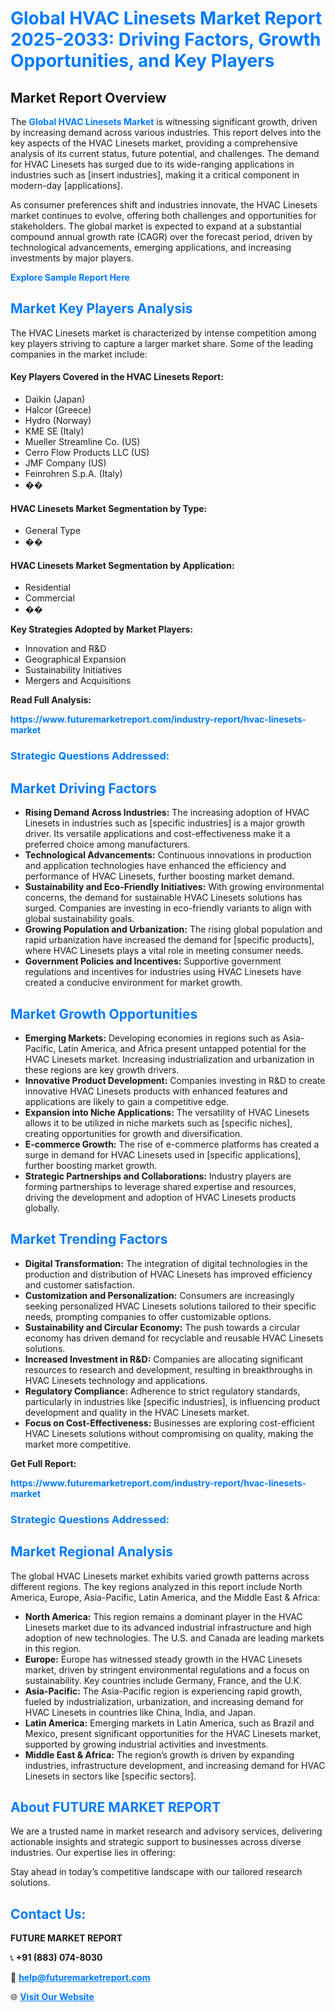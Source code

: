 <h1 style="color: #007BFF;">Global HVAC Linesets Market Report 2025-2033: Driving Factors, Growth Opportunities, and Key Players</h1>

<section id="overview">
<h2>Market Report Overview</h2>
<p>The <a href="https://www.futuremarketreport.com/industry-report/hvac-linesets-market" style="color: #007BFF; text-decoration: none;"><strong>Global HVAC Linesets Market</strong></a> is witnessing significant growth, driven by increasing demand across various industries. This report delves into the key aspects of the HVAC Linesets market, providing a comprehensive analysis of its current status, future potential, and challenges. The demand for HVAC Linesets has surged due to its wide-ranging applications in industries such as [insert industries], making it a critical component in modern-day [applications].</p>
<p>As consumer preferences shift and industries innovate, the HVAC Linesets market continues to evolve, offering both challenges and opportunities for stakeholders. The global market is expected to expand at a substantial compound annual growth rate (CAGR) over the forecast period, driven by technological advancements, emerging applications, and increasing investments by major players.</p>
</section>

<section id="overview">
<p><a href="https://www.futuremarketreport.com/request-sample/reportId=118032" style="color: #007BFF; text-decoration: none;"><strong>Explore Sample Report Here</strong></a></p>
</section>

<section id="key-players">
<h2 style="color: #007BFF;">Market Key Players Analysis</h2>
<p>The HVAC Linesets market is characterized by intense competition among key players striving to capture a larger market share. Some of the leading companies in the market include:</p>
<h4>Key Players Covered in the HVAC Linesets Report:</h4>
<ul><li>Daikin (Japan)</li><li>Halcor (Greece)</li><li>Hydro (Norway)</li><li>KME SE (Italy)</li><li>Mueller Streamline Co. (US)</li><li>Cerro Flow Products LLC (US)</li><li>JMF Company (US)</li><li>Feinrohren S.p.A. (Italy)</li><li>��</li></ul>
<h4>HVAC Linesets Market Segmentation by Type:</h4>
<ul><li>General Type</li><li>��</li></ul>

<h4>HVAC Linesets Market Segmentation by Application:</h4>
<ul><li>Residential</li><li>Commercial</li><li>��</li></ul>
<p><strong>Key Strategies Adopted by Market Players:</strong></p>
<ul>
<li>Innovation and R&D</li>
<li>Geographical Expansion</li>
<li>Sustainability Initiatives</li>
<li>Mergers and Acquisitions</li>
</ul>
</section>

<section>
<p><strong>Read Full Analysis: </strong></p><a href="https://www.futuremarketreport.com/industry-report/hvac-linesets-market" style="color: #007BFF; text-decoration: none;"><strong>https://www.futuremarketreport.com/industry-report/hvac-linesets-market</strong></a>
<h3 style="color: #007BFF;">Strategic Questions Addressed:</h3>
</section>

<section id="driving-factors">
<h2 style="color: #007BFF;">Market Driving Factors</h2>
<ul>
<li><strong>Rising Demand Across Industries:</strong> The increasing adoption of HVAC Linesets in industries such as [specific industries] is a major growth driver. Its versatile applications and cost-effectiveness make it a preferred choice among manufacturers.</li>
<li><strong>Technological Advancements:</strong> Continuous innovations in production and application technologies have enhanced the efficiency and performance of HVAC Linesets, further boosting market demand.</li>
<li><strong>Sustainability and Eco-Friendly Initiatives:</strong> With growing environmental concerns, the demand for sustainable HVAC Linesets solutions has surged. Companies are investing in eco-friendly variants to align with global sustainability goals.</li>
<li><strong>Growing Population and Urbanization:</strong> The rising global population and rapid urbanization have increased the demand for [specific products], where HVAC Linesets plays a vital role in meeting consumer needs.</li>
<li><strong>Government Policies and Incentives:</strong> Supportive government regulations and incentives for industries using HVAC Linesets have created a conducive environment for market growth.</li>
</ul>
</section>

<section id="growth-opportunities">
<h2 style="color: #007BFF;">Market Growth Opportunities</h2>
<ul>
<li><strong>Emerging Markets:</strong> Developing economies in regions such as Asia-Pacific, Latin America, and Africa present untapped potential for the HVAC Linesets market. Increasing industrialization and urbanization in these regions are key growth drivers.</li>
<li><strong>Innovative Product Development:</strong> Companies investing in R&D to create innovative HVAC Linesets products with enhanced features and applications are likely to gain a competitive edge.</li>
<li><strong>Expansion into Niche Applications:</strong> The versatility of HVAC Linesets allows it to be utilized in niche markets such as [specific niches], creating opportunities for growth and diversification.</li>
<li><strong>E-commerce Growth:</strong> The rise of e-commerce platforms has created a surge in demand for HVAC Linesets used in [specific applications], further boosting market growth.</li>
<li><strong>Strategic Partnerships and Collaborations:</strong> Industry players are forming partnerships to leverage shared expertise and resources, driving the development and adoption of HVAC Linesets products globally.</li>
</ul>
</section>

<section id="trending-factors">
<h2 style="color: #007BFF;">Market Trending Factors</h2>
<ul>
<li><strong>Digital Transformation:</strong> The integration of digital technologies in the production and distribution of HVAC Linesets has improved efficiency and customer satisfaction.</li>
<li><strong>Customization and Personalization:</strong> Consumers are increasingly seeking personalized HVAC Linesets solutions tailored to their specific needs, prompting companies to offer customizable options.</li>
<li><strong>Sustainability and Circular Economy:</strong> The push towards a circular economy has driven demand for recyclable and reusable HVAC Linesets solutions.</li>
<li><strong>Increased Investment in R&D:</strong> Companies are allocating significant resources to research and development, resulting in breakthroughs in HVAC Linesets technology and applications.</li>
<li><strong>Regulatory Compliance:</strong> Adherence to strict regulatory standards, particularly in industries like [specific industries], is influencing product development and quality in the HVAC Linesets market.</li>
<li><strong>Focus on Cost-Effectiveness:</strong> Businesses are exploring cost-efficient HVAC Linesets solutions without compromising on quality, making the market more competitive.</li>
</ul>
</section>

<section>
<p><strong>Get Full Report: </strong></p><a href="https://www.futuremarketreport.com/industry-report/hvac-linesets-market" style="color: #007BFF; text-decoration: none;"><strong>https://www.futuremarketreport.com/industry-report/hvac-linesets-market</strong></a>
<h3 style="color: #007BFF;">Strategic Questions Addressed:</h3>
</section>


<section id="regional-analysis">
<h2 style="color: #007BFF;">Market Regional Analysis</h2>
<p>The global HVAC Linesets market exhibits varied growth patterns across different regions. The key regions analyzed in this report include North America, Europe, Asia-Pacific, Latin America, and the Middle East & Africa:</p>
<ul>
<li><strong>North America:</strong> This region remains a dominant player in the HVAC Linesets market due to its advanced industrial infrastructure and high adoption of new technologies. The U.S. and Canada are leading markets in this region.</li>
<li><strong>Europe:</strong> Europe has witnessed steady growth in the HVAC Linesets market, driven by stringent environmental regulations and a focus on sustainability. Key countries include Germany, France, and the U.K.</li>
<li><strong>Asia-Pacific:</strong> The Asia-Pacific region is experiencing rapid growth, fueled by industrialization, urbanization, and increasing demand for HVAC Linesets in countries like China, India, and Japan.</li>
<li><strong>Latin America:</strong> Emerging markets in Latin America, such as Brazil and Mexico, present significant opportunities for the HVAC Linesets market, supported by growing industrial activities and investments.</li>
<li><strong>Middle East & Africa:</strong> The region’s growth is driven by expanding industries, infrastructure development, and increasing demand for HVAC Linesets in sectors like [specific sectors].</li>
</ul>
</section>

<footer>
<h2 style="color: #007BFF;">About FUTURE MARKET REPORT</h2>
<p>We are a trusted name in market research and advisory services, delivering actionable insights and strategic support to businesses across diverse industries. Our expertise lies in offering:</p>

<p>Stay ahead in today’s competitive landscape with our tailored research solutions.</p>

<h2 style="color: #007BFF;">Contact Us:</h2>
<p><strong>FUTURE MARKET REPORT</strong></p>
<p>📞 <strong>+91 (883) 074-8030</strong></p>
<p>📧 <strong><a href="mailto:help@futuremarketreport.com" style="color: #007BFF;">help@futuremarketreport.com</a></strong></p>
<p>🌐 <strong><a href="https://www.futuremarketreport.com/" style="color: #007BFF;">Visit Our Website</a></strong></p>
</footer>